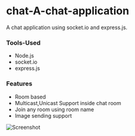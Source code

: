 # chat-A-chat-application
A chat application using socket.io and express.js.

### Tools-Used
* Node.js
* socket.io
* express.js

### Features
* Room based
* Multicast,Unicast Support inside chat room
* Join any room using room name
* Image sending support

![Screenshot](./UI_Preview/ui.jpg)
